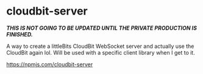 # cloudbit-server

***THIS IS NOT GOING TO BE UPDATED UNTIL THE PRIVATE PRODUCTION IS FINISHED.***

A way to create a littleBits CloudBit WebSocket server and actually use the CloudBit again lol.
Will be used with a specific client library when I get to it.

https://npmjs.com/cloudbit-server
